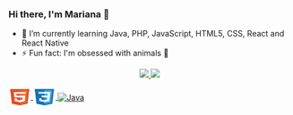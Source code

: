 ### Hi there, I'm Mariana 👋

- 🌱 I’m currently learning Java, PHP, JavaScript, HTML5, CSS, React and React Native
- ⚡ Fun fact: I'm obsessed with animals 🐶

<div align="center">
  <a href="https://github.com/marianasgit">
  <img height="180em" src="https://github-readme-stats.vercel.app/api?username=marianasgit&show_icons=true&theme=dracula&include_all_commits=true&count_private=true"/>
  <img height="180em" src="https://github-readme-stats.vercel.app/api/top-langs/?username=marianasgit&layout=compact&langs_count=7&theme=dracula"/>
</div>

<div style="display: inline_block"><br>
  <img align="center" alt="HTML" height="30" width="40" src="https://raw.githubusercontent.com/devicons/devicon/master/icons/html5/html5-original.svg">
  <img align="center" alt="CSS" height="30" width="40" src="https://raw.githubusercontent.com/devicons/devicon/master/icons/css3/css3-original.svg">
  <img align="center" alt="Java" height="30" width="40" src="https://cdn.jsdelivr.net/gh/devicons/devicon/icons/java/java-original.svg">
</div>

